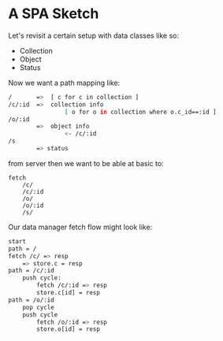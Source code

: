# A SPA Sketch

Let's revisit a certain setup with data classes like so:

* Collection
* Object
* Status

Now we want a path mapping like:

```sh
/       =>  [ c for c in collection ]
/c/:id  =>  collection info
                [ o for o in collection where o.c_id==:id ]
/o/:id
        =>  object info
                <- /c/:id
/s
        => status
```

from server then we want to be able at basic to:

```
fetch
    /c/
    /c/:id
    /o/
    /o/:id
    /s/
```

Our data manager fetch flow might look like:

```sh
start
path = /
fetch /c/ => resp
    => store.c = resp
path = /c/:id
    push cycle:
        fetch /c/:id => resp
        store.c[id] = resp
path = /o/:id
    pop cycle
    push cycle
        fetch /o/:id => resp
        store.o[id] = resp
```
